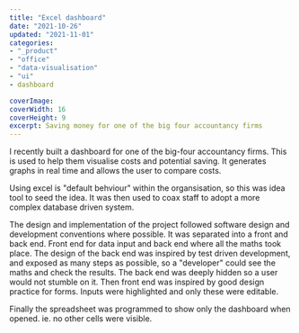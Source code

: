 ```yaml
---
title: "Excel dashboard"
date: "2021-10-26"
updated: "2021-11-01"
categories:
- "_product"
- "office"
- "data-visualisation"
- "ui"
- dashboard

coverImage: 
coverWidth: 16
coverHeight: 9
excerpt: Saving money for one of the big four accountancy firms
---
```


I recently built a dashboard for one of the big-four accountancy firms. This is used to help 
them visualise costs and potential saving. It generates graphs in real time and allows the user
to compare costs.

Using excel is "default behviour" within the organsisation, so this was idea tool to seed the idea.
It was then used to coax staff to adopt a more complex database driven system.


The design and implementation of the project followed software design and development 
conventions where possible. It was separated into a front and back end. Front end for data
input and back end where all the maths took place. The design of the back end was inspired
by test driven development, and exposed as many steps as possible, so a "developer" could
see the maths and check the results. The back end was deeply hidden so a user would not 
stumble on it. Then front end was inspired by good design practice for forms. Inputs were
highlighted and only these were editable. 

Finally the spreadsheet was programmed to show only the dashboard when opened. ie. no other cells 
were visible. 